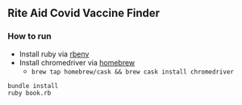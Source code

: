 ## Rite Aid Covid Vaccine Finder

### How to run

- Install ruby via [rbenv](https://github.com/rbenv/rbenv)
- Install chromedriver via [homebrew](https://brew.sh://brew.sh/)
  - `brew tap homebrew/cask && brew cask install chromedriver`

```
bundle install
ruby book.rb
```
